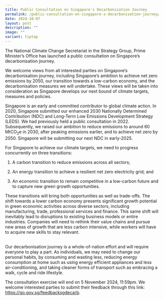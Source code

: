 ```yaml
---
title: Public Consultation on Singapore's Decarbonisation Journey
permalink: /public-consultation-on-singapore-s-decarbonisation-journey/
date: 2024-10-07
layout: post
description: ""
image: ""
variant: tiptap
---
```

<p>The National Climate Change Secretariat in the Strategy Group, Prime Minister’s
Office has launched a public consultation on Singapore’s decarbonisation
journey.&nbsp;&nbsp;</p>
<p></p>
<p>We welcome views from all interested parties on Singapore’s decarbonisation
journey, including Singapore’s ambition to achieve net zero emissions by
2050, our transition towards a low-carbon economy, and the decarbonisation
measures we will undertake. These views will be taken into consideration
as Singapore develops our next bound of climate targets, measures and policies.</p>
<p></p>
<p>Singapore is an early and committed contributor to global climate action.
In 2020, Singapore submitted our enhanced 2030 Nationally Determined Contribution
(NDC) and Long-Term Low Emissions Development Strategy (LEDS). We had previously
held a public consultation in 2022. Subsequently, we raised our ambition
to reduce emissions to around 60 MtCO<sub>2</sub>e in 2030, after peaking
emissions earlier, and to achieve net zero by 2050. Singapore will be submitting
our next NDC in early-2025.</p>
<p></p>
<p>For Singapore to achieve our climate targets, we need to progress concurrently
on three transitions:</p>
<ol data-tight="true" class="tight">
<li>
<p>A carbon transition to reduce emissions across all sectors;</p>
</li>
<li>
<p>An energy transition to achieve a resilient net zero electricity grid;
and</p>
</li>
<li>
<p>An economic transition to remain competitive in a low-carbon future and
to capture new green growth opportunities.</p>
<p></p>
</li>
</ol>
<p>These transitions will bring both opportunities as well as trade-offs.
The shift towards a lower carbon economy presents significant growth potential
in green economic activities across diverse sectors, including manufacturing,
trade, professional services and finance. This same shift will inevitably
lead to disruptions to existing business models or entire industries. Companies
will need to rethink their value chains and pursue new areas of growth
that are less carbon intensive, while workers will have to acquire new
skills to stay relevant.</p>
<p>
<br>Our decarbonisation journey is a whole-of-nation effort and will require
everyone to play a part. As individuals, we may need to change our personal
habits, by consuming and wasting less, reducing energy consumption at home
such as using energy efficient appliances and less air-conditioning, and
taking cleaner forms of transport such as embracing a walk, cycle and ride
lifestyle.</p>
<p></p>
<p>The consultation exercise will end on 5 November 2024, 11:59pm. We welcome
interested parties to submit their feedback through this link: <a href="https://go.gov.sg/feedbacksgdecarb" rel="noopener noreferrer nofollow" target="_blank"><u>https://go.gov.sg/feedbacksgdecarb</u></a>.</p>